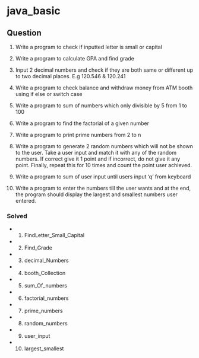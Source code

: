 # java_basic
## Question

 1. Write a program to check if inputted letter is small or capital

 2. Write a program to calculate GPA and find grade

 3. Input 2 decimal numbers and check if they are both same or different up to two decimal places. E.g 120.546 & 120.241

 4. Write a program to check balance and withdraw money from ATM booth using if else or switch case

 5. Write a program to sum of numbers which only divisible by 5 from 1 to 100

 6. Write a program to find the factorial of a given number

 7. Write a program to print prime numbers from 2 to n

 8. Write a program to generate 2 random numbers which will not be shown to the user. Take a user input and match it with any of the random numbers. If correct give it 1 point and if incorrect, do not give it any point. Finally, repeat this for 10 times and count the point user achieved.
 9. Write a program to sum of user input until users input ‘q’ from keyboard

10. Write a program to enter the numbers till the user wants and at the end, the program should display the largest and smallest numbers user entered.

### Solved

- 1. FindLetter_Small_Capital

- 2. Find_Grade

- 3. decimal_Numbers

- 4. booth_Collection

- 5. sum_Of_numbers

- 6. factorial_numbers

- 7. prime_numbers

- 8. random_numbers

- 9. user_input

- 10. largest_smallest
